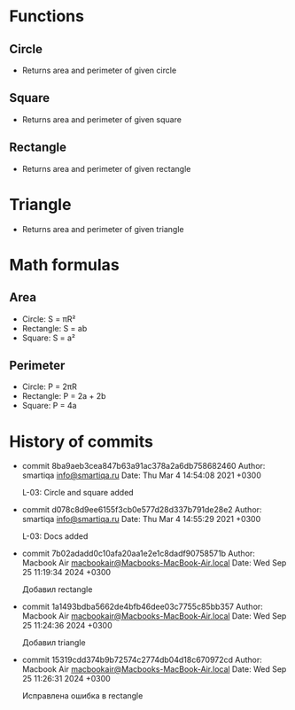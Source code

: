 # Functions
## Circle
- Returns area and perimeter of given circle

## Square
- Returns area and perimeter of given square

## Rectangle
- Returns area and perimeter of given rectangle

# Triangle
- Returns area and perimeter of given triangle


# Math formulas
## Area
- Circle: S = πR²
- Rectangle: S = ab
- Square: S = a²

## Perimeter
- Circle: P = 2πR
- Rectangle: P = 2a + 2b
- Square: P = 4a  


# History of commits
- commit 8ba9aeb3cea847b63a91ac378a2a6db758682460
Author: smartiqa <info@smartiqa.ru>
Date:   Thu Mar 4 14:54:08 2021 +0300

    L-03: Circle and square added
- commit d078c8d9ee6155f3cb0e577d28d337b791de28e2
Author: smartiqa <info@smartiqa.ru>
Date:   Thu Mar 4 14:55:29 2021 +0300

    L-03: Docs added
- commit 7b02adadd0c10afa20aa1e2e1c8dadf90758571b
Author: Macbook Air <macbookair@Macbooks-MacBook-Air.local>
Date:   Wed Sep 25 11:19:34 2024 +0300

    Добавил rectangle
- commit 1a1493bdba5662de4bfb46dee03c7755c85bb357
Author: Macbook Air <macbookair@Macbooks-MacBook-Air.local>
Date:   Wed Sep 25 11:24:36 2024 +0300

    Добавил triangle
- commit 15319cdd374b9b72574c2774db04d18c670972cd
Author: Macbook Air <macbookair@Macbooks-MacBook-Air.local>
Date:   Wed Sep 25 11:26:31 2024 +0300

    Исправлена ошибка в rectangle    